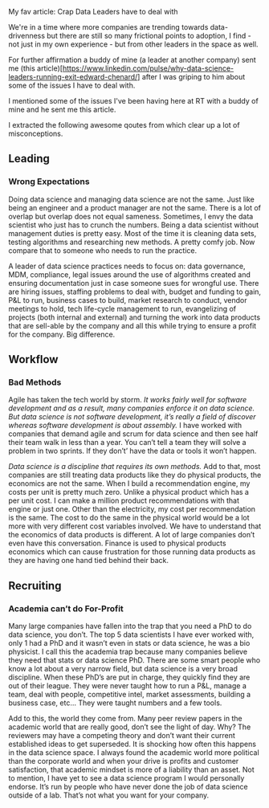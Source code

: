 My fav article: Crap Data Leaders have to deal with

We're in a time where more companies are trending towards data-drivenness but there are still so many frictional points to adoption, I find - not just in my own experience - but from other leaders in the space as well.

For further affirmation a buddy of mine (a leader at another company) sent me (this article)[https://www.linkedin.com/pulse/why-data-science-leaders-running-exit-edward-chenard/] after I was griping to him about some of the issues I have to deal with. 


I mentioned some of the issues I've been having here at RT with a buddy of mine and he sent me this article. 

I extracted the following awesome qoutes from which clear up a lot of misconceptions.

Leading 
-------

### Wrong Expectations

Doing data science and managing data science are not the same. Just like being an engineer and a product manager are not the same. There is a lot of overlap but overlap does not equal sameness. Sometimes, I envy the data scientist who just has to crunch the numbers. Being a data scientist without management duties is pretty easy. Most of the time it is cleaning data sets, testing algorithms and researching new methods. A pretty comfy job. Now compare that to someone who needs to run the practice.

 

A leader of data science practices needs to focus on: data governance, MDM, compliance, legal issues around the use of algorithms created and ensuring documentation just in case someone sues for wrongful use. There are hiring issues, staffing problems to deal with, budget and funding to gain, P&L to run, business cases to build, market research to conduct, vendor meetings to hold, tech life-cycle management to run, evangelizing of projects (both internal and external) and turning the work into data products that are sell-able by the company and all this while trying to ensure a profit for the company. Big difference. 

Workflow
--------

### Bad Methods

Agile has taken the tech world by storm. *It works fairly well for software development and as a result, many companies enforce it on data science. But data science is not software development, it’s really a field of discover whereas software development is about assembly.* I have worked with companies that demand agile and scrum for data science and then see half their team walk in less than a year. You can’t tell a team they will solve a problem in two sprints. If they don’t’ have the data or tools it won’t happen.

 
*Data science is a discipline that requires its own methods.* Add to that, most companies are still treating data products like they do physical products, the economics are not the same. When I build a recommendation engine, my costs per unit is pretty much zero. Unlike a physical product which has a per unit cost. I can make a million product recommendations with that engine or just one. Other than the electricity, my cost per recommendation is the same. The cost to do the same in the physical world would be a lot more with very different cost variables involved. We have to understand that the economics of data products is different. A lot of large companies don’t even have this conversation. Finance is used to physical products economics which can cause frustration for those running data products as they are having one hand tied behind their back.

Recruiting
----------

### Academia can’t do For-Profit

Many large companies have fallen into the trap that you need a PhD to do data science, you don’t. The top 5 data scientists I have ever worked with, only 1 had a PhD and it wasn’t even in stats or data science, he was a bio physicist. I call this the academia trap because many companies believe they need that stats or data science PhD. There are some smart people who know a lot about a very narrow field, but data science is a very broad discipline. When these PhD’s are put in charge, they quickly find they are out of their league. They were never taught how to run a P&L, manage a team, deal with people, competitive intel, market assessments, building a business case, etc… They were taught numbers and a few tools. 

Add to this, the world they come from. Many peer review papers in the academic world that are really good, don’t see the light of day. Why? The reviewers may have a competing theory and don’t want their current established ideas to get superseded. It is shocking how often this happens in the data science space.  I always found the academic world more political than the corporate world and when your drive is profits and customer satisfaction, that academic mindset is more of a liability than an asset. Not to mention, I have yet to see a data science program I would personally endorse. It’s run by people who have never done the job of data science outside of a lab. That’s not what you want for your company.

